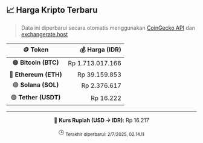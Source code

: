 

<!-- HARGA_KRIPTO -->
## 📈 Harga Kripto Terbaru

> Data ini diperbarui secara otomatis menggunakan [CoinGecko API](https://www.coingecko.com/) dan [exchangerate.host](https://exchangerate.host/)

<div align="center">

| 🪙 Token | 💰 Harga (IDR) |
|:------:|---------------:|
| 🟠 **Bitcoin (BTC)**   | Rp 1.713.017.166 |
| 🔵 **Ethereum (ETH)**  | Rp 39.159.853 |
| 🟣 **Solana (SOL)**    | Rp 2.376.617 |
| 🟢 **Tether (USDT)**   | Rp 16.222 |

---

💱 **Kurs Rupiah (USD → IDR)**: Rp 16.217

🕒 <sub>Terakhir diperbarui: 2/7/2025, 02.14.11</sub>

</div>
<!-- /HARGA_KRIPTO -->